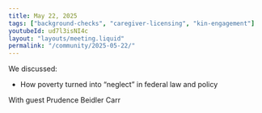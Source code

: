 ```yaml
---
title: May 22, 2025
tags: ["background-checks", "caregiver-licensing", "kin-engagement"]
youtubeId: ud7l3isNI4c
layout: "layouts/meeting.liquid"
permalink: "/community/2025-05-22/"
---
```


We discussed:

- How poverty turned into “neglect” in federal law and policy

With guest Prudence Beidler Carr